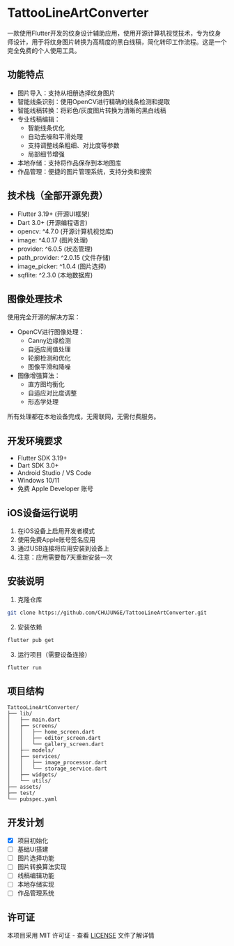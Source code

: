 # TattooLineArtConverter

一款使用Flutter开发的纹身设计辅助应用，使用开源计算机视觉技术，专为纹身师设计，用于将纹身图片转换为高精度的黑白线稿，简化转印工作流程。这是一个完全免费的个人使用工具。

## 功能特点

- 图片导入：支持从相册选择纹身图片
- 智能线条识别：使用OpenCV进行精确的线条检测和提取
- 智能线稿转换：将彩色/灰度图片转换为清晰的黑白线稿
- 专业线稿编辑：
  - 智能线条优化
  - 自动去噪和平滑处理
  - 支持调整线条粗细、对比度等参数
  - 局部细节增强
- 本地存储：支持将作品保存到本地图库
- 作品管理：便捷的图片管理系统，支持分类和搜索

## 技术栈（全部开源免费）

- Flutter 3.19+ (开源UI框架)
- Dart 3.0+ (开源编程语言)
- opencv: ^4.7.0 (开源计算机视觉库)
- image: ^4.0.17 (图片处理)
- provider: ^6.0.5 (状态管理)
- path_provider: ^2.0.15 (文件存储)
- image_picker: ^1.0.4 (图片选择)
- sqflite: ^2.3.0 (本地数据库)

## 图像处理技术

使用完全开源的解决方案：
- OpenCV进行图像处理：
  - Canny边缘检测
  - 自适应阈值处理
  - 轮廓检测和优化
  - 图像平滑和降噪
- 图像增强算法：
  - 直方图均衡化
  - 自适应对比度调整
  - 形态学处理
  
所有处理都在本地设备完成，无需联网，无需付费服务。

## 开发环境要求

- Flutter SDK 3.19+
- Dart SDK 3.0+
- Android Studio / VS Code
- Windows 10/11
- 免费 Apple Developer 账号

## iOS设备运行说明

1. 在iOS设备上启用开发者模式
2. 使用免费Apple账号签名应用
3. 通过USB连接将应用安装到设备上
4. 注意：应用需要每7天重新安装一次

## 安装说明

1. 克隆仓库
```bash
git clone https://github.com/CHUJUNGE/TattooLineArtConverter.git
```

2. 安装依赖
```bash
flutter pub get
```

3. 运行项目（需要设备连接）
```bash
flutter run
```

## 项目结构

```
TattooLineArtConverter/
├── lib/
│   ├── main.dart
│   ├── screens/
│   │   ├── home_screen.dart
│   │   ├── editor_screen.dart
│   │   └── gallery_screen.dart
│   ├── models/
│   ├── services/
│   │   ├── image_processor.dart
│   │   └── storage_service.dart
│   ├── widgets/
│   └── utils/
├── assets/
├── test/
└── pubspec.yaml
```

## 开发计划

- [x] 项目初始化
- [ ] 基础UI搭建
- [ ] 图片选择功能
- [ ] 图片转换算法实现
- [ ] 线稿编辑功能
- [ ] 本地存储实现
- [ ] 作品管理系统

## 许可证

本项目采用 MIT 许可证 - 查看 [LICENSE](LICENSE) 文件了解详情
